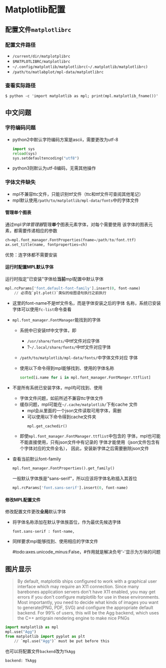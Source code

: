 #	Matplotlib配置

##	配置文件`matplotlibrc`

###	配置文件路径

-	`/current/dir/matplotplibrc`
-	`$MATPLOTLIBRC/matplotlibrc`
-	`~/.config/matplotlib/matplotlibrc(~/.matplotlib/matplotlibrc)`
-	`/path/to/matlabplot/mpl-data/matplotlibrc`

###	查看实际路径

```shell
$ python -c 'import matplotlib as mpl; print(mpl.matplotlib_fname())'
```

##	中文问题

###	字符编码问题

-	python2中默认字符编码方案是ascii，需要更改为utf-8

	```python
	import sys
	reload(sys)
	sys.setdefaultencoding("utf8")
	```

-	python3则默认为utf-8编码，无需其他操作

###	字体文件缺失

-	mpl不兼容ttc文件，只能识别ttf文件（ttc和ttf文件可查阅其他笔记）
-	mpl默认使用`/path/to/matplotlib/mpl-data/fonts`中的字体文件

####	管理单个图表

通过mpl*字体管理器*管理**单个**图表元素字体，对每个需要使用
该字体的图表元素，都需要传递相应的参数

```python
ch=mpl.font_manager.FontProperties(fname=/path/to/font.ttf)
ax.set_title(name, fontproperties=ch)
```

优势：连字体都不需要安装

####	运行时配置MPL默认字体

运行时指定"已安装"字体给**当前**mpl配置中默认字体

```python
mpl.rcParams['font.default-font-family'].insert(0, font-name)
	// 必须在`plt.plot()`类似的绘图语句执行之前执行
```

-	这里的font-name不是ttf文件名，而是字体安装之后的字体
	名称，系统已安装字体可以使用`fc-list`命令查看

-	`mpl.font_manager.FontManager`能找到的字体

	-	系统中已安装ttf中文字体，即
		-	`/usr/share/fonts/`中ttf文件对应字体
		-	?`~/.local/share/fonts/`中ttf文件对应字体

	-	`/path/to/matplotlib/mpl-data/fonts/`中字体文件对应
		字体

	-	使用以下命令得到mpl能够找到、使用的字体名称
		```python
		sorted[i.name for i in mpl.font_manager.FontManger.ttflist]
		```

-	不是所有系统已安装字体，mpl均可找到、使用
	-	字体文件问题，如前所述不兼容ttc字体文件
	-	缓存问题，mpl可能在`~/.cache/matplotlib/`下有cache
		文件
		-	mpl会从里面的一个json文件读取可用字体，需删
		-	可以使用以下命令得到cache文件夹
			```python
			mpl.get_cachedir()
			```
	-	即使`mpl.font_manager.FontManager.ttflist`中包含的
		字体，mpl也可能不能直接使用，只有json文件中有记录的
		字体才能使用（json文件包含有个字体对应的文件全名），
		因此，安装新字体之后需要删除json文件

-	查看当前默认font-family
	```python
	mpl.font_manager.FontProperties().get_family()
	```
	一般默认字体族是"sans-serif"，所以应该将字体名称插入其首位
	```python
	mpl.rcParams['font.sans-serif'].insert(0, font-name)
	```

####	修改MPL配置文件

修改配置文件更改**全局**默认字体

-	将字体名称添加在默认字体族首位，作为最优先候选字体
	```
	font.sans-serif : font-name,
	```

-	同样要求mpl能够找到、使用相应的字体文件

	#todo:axes.unicode_minus:False，#作用就是解决负号'-'显示为方块的问题

##	图片显示

>	By default, matplotlib ships configured to work with a
	graphical user interface which may require an X11
	connection. Since many barebones application servers
	don't have X11 enabled, you may get errors if you don't
	configure matplotlib for use in these environments.
	Most importantly, you need to decide what kinds of
	images you want to generate(PNG, PDF, SVG) and configure
	the appropriate default backend. For 99% of users, this
	will be the Agg backend, which uses the C++ antigrain
	rendering engine to make nice PNGs

```python
import matplotlib as mpl
mpl.use("Agg")
from matplotlib import pyplot as plt
	// `mpl.use("Agg")` must be put before this
```

也可以将配置文件`backend`改为`TkAgg`
```python
backend: TkAgg
```
